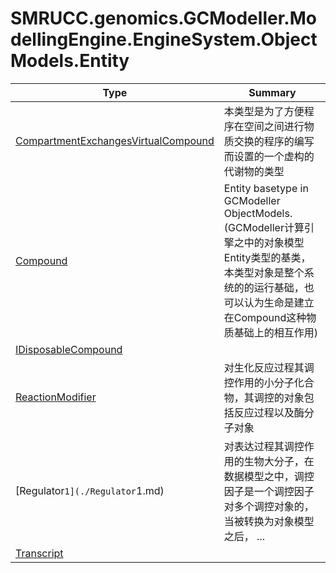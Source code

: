 ﻿
# SMRUCC.genomics.GCModeller.ModellingEngine.EngineSystem.ObjectModels.Entity

|Type|Summary|
|----|-------|
|[CompartmentExchangesVirtualCompound](./CompartmentExchangesVirtualCompound.md)|本类型是为了方便程序在空间之间进行物质交换的程序的编写而设置的一个虚构的代谢物的类型|
|[Compound](./Compound.md)|Entity basetype in GCModeller ObjectModels.(GCModeller计算引擎之中的对象模型Entity类型的基类，本类型对象是整个系统的的运行基础，也可以认为生命是建立在Compound这种物质基础上的相互作用)|
|[IDisposableCompound](./IDisposableCompound.md)||
|[ReactionModifier](./ReactionModifier.md)|对生化反应过程其调控作用的小分子化合物，其调控的对象包括反应过程以及酶分子对象|
|[Regulator`1](./Regulator`1.md)|对表达过程其调控作用的生物大分子，在数据模型之中，调控因子是一个调控因子对多个调控对象的，当被转换为对象模型之后， ...|
|[Transcript](./Transcript.md)||

